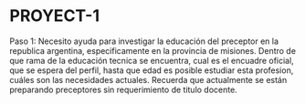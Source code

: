 # PROYECT-1
Paso 1: 
Necesito ayuda para investigar la educación del preceptor en la republica argentina, especificamente en la provincia de misiones. Dentro de que rama de la educación tecnica se encuentra, cual es el encuadre oficial, que se espera del perfil, hasta que edad es posible estudiar esta profesion, cuáles son las necesidades actuales. Recuerda que actualmente se están preparando preceptores sin requerimiento de titulo docente.
